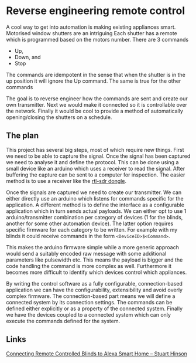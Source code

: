 # Reverse engineering remote control

A cool way to get into automation is making existing appliances smart. Motorised window shutters are an intriguing 
Each shutter has a remote which is programmed based on the motors number. There are 3 commands
* Up,
* Down, and
* Stop

The commands are idempotent in the sense that when the shutter is in the up position it will ignore the Up command. The same is true for the other commands

The goal is to reverse engineer how the commands are sent and create our own transmitter. Next we would make it connected so it is controllable over the network. Finally it would be cool to provide a method of automatically opening/closing the 
shutters on a schedule.

## The plan
This project has several big steps, most of which require new things. First we need to be able to capture the signal. Once the signal has been captured we need to analyse it and define the protocol.
This can be done using a small device like an arduino which uses a receiver to read the signal. After buffering the capture can be sent to a computer for inspection. The easier method is to use a receiver like the [rtl-sdr dongle](https://www.rtl-sdr.com/).

Once the signals are captured we need to create our transmitter. We can either directly use an arduino which listens for commands specific for the application. A different method is to define the interface as a configurable application which in turn sends actual payloads. 
We can either opt to use 1 arduino/transmitter combination per category of devices (1 for the blinds, another for some other automation device).
The latter option requires specific firmware for each category to be written. For example with my blinds it could receive commands in the form `<DeviceID>$<Command>`.

This makes the arduino firmware simple while a more generic approach would send a suitably encoded raw message with some additional parameters like pulsewidth etc. This means the payload is bigger and the code handling the command is more complex as well. Furthermore it becomes more difficult to identify which devices control which appliances.

By writing the control software as a fully configurable, connection-based application we can have the configurability, extensibility and avoid overly complex firmware. The connection-based part means we will define a connected system by its connection settings. The commands can be defined either explicitly or as a property of the connected system.
Finally we have the devices coupled to a connected system which can only execute the commands defined for the system.


## Links
[Connecting Remote Controlled Blinds to Alexa Smart Home – Stuart Hinson](https://stuarth.github.io/alexa-blinds/)